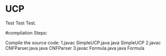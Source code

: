 # UCP

Test Test Test.

#compilation Steps:

Compile the source code: 1.javac SimpleUCP.java
                           java SimpleUCP
                         2.javac CNFParser.java
                           java CNFParser
                         3.javac Formula.java
                           java Formula
